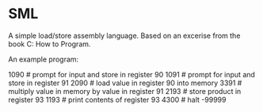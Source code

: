 SML
===

A simple load/store assembly language. Based on an excerise from the book C: How to Program.

An example program:

1090 # prompt for input and store in register 90
1091 # prompt for input and store in register 91
2090 # load value in register 90 into memory
3391 # multiply value in memory by value in register 91
2193 # store product in register 93
1193 # print contents of register 93
4300 # halt
-99999
